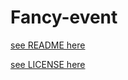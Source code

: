 # Fancy-event

[see README here](fancy/eventbus/README.md)

[see LICENSE here](fancy/eventbus/LICENSE.txt)